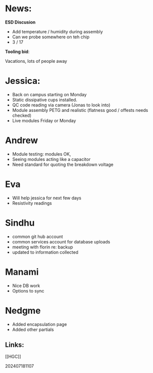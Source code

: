 # News: 
**ESD Discusion**
- Add temperature / humidity during assembly
- Can we probe somewhere on teh chip 
- 3 / 17

**Tooling bid**:  

Vacations, lots of people away
# Jessica: 
- Back on campus starting on Monday
- Static dissipative cups installed.
- QC code reading via camera (Jonas to look into)
- Module assembly PETG and realistic (flatness good / offests needs checked)
- Live modules Friday or Monday
# Andrew
- Module testing: modules OK, 
- Seeing modules acting like a capacitor
- Need standard for quoting the breakdown voltage

# Eva
- Will help jessica for next few days
- Resistivity readings 

# Sindhu
- common git hub account 
- common services account for database uploads
- meeting with florin re: backup
- updated to information collected

# Manami
- Nice DB work
- Options to sync 

# Nedgme
- Added encapsulation page
- Added other partials

## Links: 
[[HGC]]


202407181107
